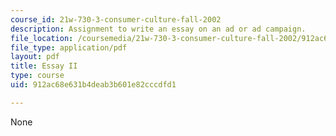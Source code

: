 ```yaml
---
course_id: 21w-730-3-consumer-culture-fall-2002
description: Assignment to write an essay on an ad or ad campaign.
file_location: /coursemedia/21w-730-3-consumer-culture-fall-2002/912ac68e631b4deab3b601e82cccdfd1_essayii_assign.pdf
file_type: application/pdf
layout: pdf
title: Essay II
type: course
uid: 912ac68e631b4deab3b601e82cccdfd1

---
```

None